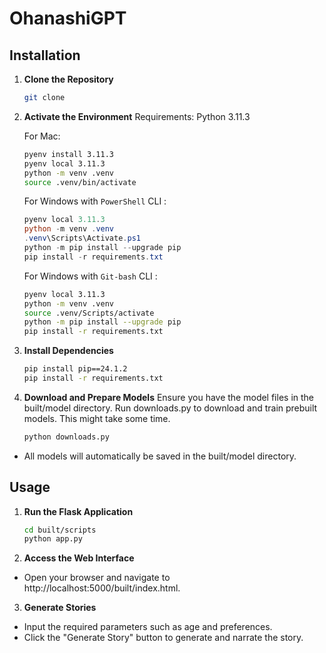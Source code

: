 # OhanashiGPT


## Installation

1. **Clone the Repository**

   ```bash
   git clone
   ```

2. **Activate the Environment**
   Requirements: Python 3.11.3
   
   For Mac:
   ```bash
   pyenv install 3.11.3
   pyenv local 3.11.3
   python -m venv .venv
   source .venv/bin/activate
   ```
   
   For Windows with `PowerShell` CLI :

    ```PowerShell
    pyenv local 3.11.3
    python -m venv .venv
    .venv\Scripts\Activate.ps1
    python -m pip install --upgrade pip
    pip install -r requirements.txt
    ```

    For Windows with `Git-bash` CLI :
  
    ```BASH
    pyenv local 3.11.3
    python -m venv .venv
    source .venv/Scripts/activate
    python -m pip install --upgrade pip
    pip install -r requirements.txt
    ```

3. **Install Dependencies**

   ```bash
   pip install pip==24.1.2
   pip install -r requirements.txt
    ```

4. **Download and Prepare Models**
Ensure you have the model files in the built/model directory. Run downloads.py to download and train prebuilt models. This might take some time.

   ```bash
   python downloads.py  
    ```

*   All models will automatically be saved in the built/model directory. 

## Usage

1. **Run the Flask Application**

   ```bash
   cd built/scripts
   python app.py  
   ```

2. **Access the Web Interface**

*   Open your browser and navigate to http://localhost:5000/built/index.html.

3. **Generate Stories**

*   Input the required parameters such as age and preferences.
*   Click the "Generate Story" button to generate and narrate the story.
